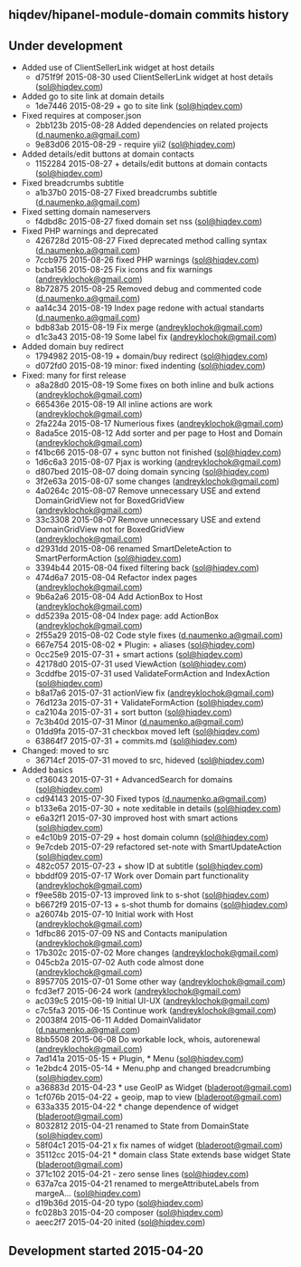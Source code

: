 hiqdev/hipanel-module-domain commits history
--------------------------------------------

## Under development

- Added use of ClientSellerLink widget at host details
    - d751f9f 2015-08-30 used ClientSellerLink widget at host details (sol@hiqdev.com)
- Added go to site link at domain details
    - 1de7446 2015-08-29 + go to site link (sol@hiqdev.com)
- Fixed requires at composer.json
    - 2bb123b 2015-08-28 Added dependencies on related projects (d.naumenko.a@gmail.com)
    - 9e83d06 2015-08-29 - require yii2 (sol@hiqdev.com)
- Added details/edit buttons at domain contacts
    - 1152284 2015-08-27 + details/edit buttons at domain contacts (sol@hiqdev.com)
- Fixed breadcrumbs subtitle
    - a1b37b0 2015-08-27 Fixed breadcrumbs subtitle (d.naumenko.a@gmail.com)
- Fixed setting domain nameservers
    - f4dbd8c 2015-08-27 fixed domain set nss (sol@hiqdev.com)
- Fixed PHP warnings and deprecated
    - 426728d 2015-08-27 Fixed deprecated method calling syntax (d.naumenko.a@gmail.com)
    - 7ccb975 2015-08-26 fixed PHP warnings (sol@hiqdev.com)
    - bcba156 2015-08-25 Fix icons and fix warnings (andreyklochok@gmail.com)
    - 8b72875 2015-08-25 Removed debug and commented code (d.naumenko.a@gmail.com)
    - aa14c34 2015-08-19 Index page redone with actual standarts (d.naumenko.a@gmail.com)
    - bdb83ab 2015-08-19 Fix merge (andreyklochok@gmail.com)
    - d1c3a43 2015-08-19 Some label fix (andreyklochok@gmail.com)
- Added domain buy redirect
    - 1794982 2015-08-19 + domain/buy redirect (sol@hiqdev.com)
    - d072fd0 2015-08-19 minor: fixed indenting (sol@hiqdev.com)
- Fixed: many for first release
    - a8a28d0 2015-08-19 Some fixes on both inline and bulk actions (andreyklochok@gmail.com)
    - 665436e 2015-08-19 All inline actions are work (andreyklochok@gmail.com)
    - 2fa224a 2015-08-17 Numerious fixes (andreyklochok@gmail.com)
    - 8ada5ce 2015-08-12 Add sorter and per page to Host and Domain (andreyklochok@gmail.com)
    - f41bc66 2015-08-07 + sync button not finished (sol@hiqdev.com)
    - 1d6c6a3 2015-08-07 Pjax is working (andreyklochok@gmail.com)
    - d807bed 2015-08-07 doing domain syncing (sol@hiqdev.com)
    - 3f2e63a 2015-08-07 some changes (andreyklochok@gmail.com)
    - 4a0264c 2015-08-07 Remove unnecessary USE and extend DomainGridView not for BoxedGridView (andreyklochok@gmail.com)
    - 33c3308 2015-08-07 Remove unnecessary USE and extend DomainGridView not for BoxedGridView (andreyklochok@gmail.com)
    - d2931dd 2015-08-06 renamed SmartDeleteAction to SmartPerformAction (sol@hiqdev.com)
    - 3394b44 2015-08-04 fixed filtering back (sol@hiqdev.com)
    - 474d6a7 2015-08-04 Refactor index pages (andreyklochok@gmail.com)
    - 9b6a2a6 2015-08-04 Add ActionBox to Host (andreyklochok@gmail.com)
    - dd5239a 2015-08-04 Index page: add ActionBox (andreyklochok@gmail.com)
    - 2f55a29 2015-08-02 Code style fixes (d.naumenko.a@gmail.com)
    - 667e754 2015-08-02 * Plugin: + aliases (sol@hiqdev.com)
    - 0cc25e9 2015-07-31 + smart actions (sol@hiqdev.com)
    - 42178d0 2015-07-31 used ViewAction (sol@hiqdev.com)
    - 3cddfbe 2015-07-31 used ValidateFormAction and IndexAction (sol@hiqdev.com)
    - b8a17a6 2015-07-31 actionView fix (andreyklochok@gmail.com)
    - 76d123a 2015-07-31 + ValidateFormAction (sol@hiqdev.com)
    - ca2104a 2015-07-31 + sort button (sol@hiqdev.com)
    - 7c3b40d 2015-07-31 Minor (d.naumenko.a@gmail.com)
    - 01dd9fa 2015-07-31 checkbox moved left (sol@hiqdev.com)
    - 63864f7 2015-07-31 + commits.md (sol@hiqdev.com)
- Changed: moved to src
    - 36714cf 2015-07-31 moved to src, hideved (sol@hiqdev.com)
- Added basics
    - cf36043 2015-07-31 + AdvancedSearch for domains (sol@hiqdev.com)
    - cd94143 2015-07-30 Fixed typos (d.naumenko.a@gmail.com)
    - b133e6a 2015-07-30 + note xeditable in details (sol@hiqdev.com)
    - e6a32f1 2015-07-30 improved host with smart actions (sol@hiqdev.com)
    - e4c10b9 2015-07-29 + host domain column (sol@hiqdev.com)
    - 9e7cdeb 2015-07-29 refactored set-note with SmartUpdateAction (sol@hiqdev.com)
    - 482c057 2015-07-23 + show ID at subtitle (sol@hiqdev.com)
    - bbddf09 2015-07-17 Work over Domain part functionality (andreyklochok@gmail.com)
    - f9ee58b 2015-07-13 improved link to s-shot (sol@hiqdev.com)
    - b6672f9 2015-07-13 + s-shot thumb for domains (sol@hiqdev.com)
    - a26074b 2015-07-10 Initial work with Host (andreyklochok@gmail.com)
    - 1dfbc86 2015-07-09 NS and Contacts manipulation (andreyklochok@gmail.com)
    - 17b302c 2015-07-02 More changes (andreyklochok@gmail.com)
    - 045cb2a 2015-07-02 Auth code almost done (andreyklochok@gmail.com)
    - 8957705 2015-07-01 Some other way (andreyklochok@gmail.com)
    - fcd3ef7 2015-06-24 work (andreyklochok@gmail.com)
    - ac039c5 2015-06-19 Initial UI-UX (andreyklochok@gmail.com)
    - c7c5fa3 2015-06-15 Continue work (andreyklochok@gmail.com)
    - 20038f4 2015-06-11 Added DomainValidator (d.naumenko.a@gmail.com)
    - 8bb5508 2015-06-08 Do workable lock, whois, autorenewal (andreyklochok@gmail.com)
    - 7ad141a 2015-05-15 + Plugin, * Menu (sol@hiqdev.com)
    - 1e2bdc4 2015-05-14 + Menu.php and changed breadcrumbing (sol@hiqdev.com)
    - a36883d 2015-04-23 * use GeoIP as Widget (bladeroot@gmail.com)
    - 1cf076b 2015-04-22 + geoip, map to view (bladeroot@gmail.com)
    - 633a335 2015-04-22 * change dependence of widget (bladeroot@gmail.com)
    - 8032812 2015-04-21 renamed to State from DomainState (sol@hiqdev.com)
    - 58f04c1 2015-04-21 x fix names of widget (bladeroot@gmail.com)
    - 35112cc 2015-04-21 * domain class State extends base widget State (bladeroot@gmail.com)
    - 371c102 2015-04-21 - zero sense lines (sol@hiqdev.com)
    - 637a7ca 2015-04-21 renamed to mergeAttributeLabels from margeA... (sol@hiqdev.com)
    - d19b36d 2015-04-20 typo (sol@hiqdev.com)
    - fc028b3 2015-04-20 composer (sol@hiqdev.com)
    - aeec2f7 2015-04-20 inited (sol@hiqdev.com)

## Development started 2015-04-20

